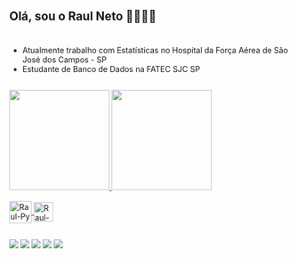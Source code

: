 ## Olá, sou o Raul Neto 🫱🏽‍🫲🏽 <h1>

* Atualmente trabalho com Estatísticas no Hospital da Força Aérea de São José dos Campos - SP
* Estudante de Banco de Dados na FATEC SJC SP
##

<div>
  <a href="https://github.com/RaulNeto">
  <img height="180em" src="https://github-readme-stats.vercel.app/api?username=RaulNeto&show_icons=true&theme=dark&include_all_commits=true&count_private=true"/>
  <img height="180em" src="https://github-readme-stats.vercel.app/api/top-langs/?username=RaulNeto&layout=compact&langs=compact&langs_count=168&theme=dark"/>
</div>


<div style="display: inline_block"><br>
  <img align="center" alt="Raul-Py" heigth="30" width="40" src="https://cdn.jsdelivr.net/gh/devicons/devicon/icons/python/python-original.svg" />
  <img align="center" alt="Raul-Py" heigth="30" width="35" src="https://cdn.jsdelivr.net/gh/devicons/devicon/icons/vscode/vscode-original.svg" />
</div>

##
</div>
<a href = "https://www.instagram.com/raulntt_/"><img src="https://img.shields.io/badge/Instagram-E4405F?style=for-the-badge&logo=instagram&logoColor=white" target="_blank"><a/>
<a href = " rjbnetto@gmail.com "><img src="https://img.shields.io/badge/Gmail-D14836?style=for-the-badge&logo=gmail&logoColor=white" target="_blank"></a>
<a href = " "><img src="https://img.shields.io/badge/LinkedIn-0077B5?style=for-the-badge&logo=linkedin&logoColor=white" target="_blank"></a>
<a href = "raul.batista@fatec.sp.gov.br"><img src="https://img.shields.io/badge/Microsoft_Outlook-0078D4?style=for-the-badge&logo=microsoft-outlook&logoColor=white" target="_blank"><a/>
<a href = "RaulNeto#9040"><img src="https://img.shields.io/badge/Discord-7289DA?style=for-the-badge&logo=discord&logoColor=white" target="_blank"></a>
</div>
          
